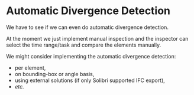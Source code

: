 Automatic Divergence Detection
==============================

We have to see if we can even do automatic divergence detection.

At the moment we just implement manual inspection and the inspector can select
the time range/task and compare the elements manually.

We might consider implementing the automatic divergence detection:
* per element,
* on bounding-box or angle basis,
* using external solutions (if only Solibri supported IFC export),
* *etc.*